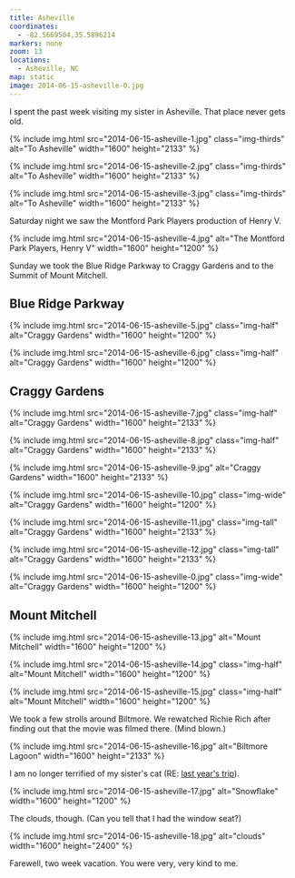 ```yaml
---
title: Asheville
coordinates:
  - -82.5669504,35.5896214
markers: none
zoom: 13
locations:
  - Asheville, NC
map: static
image: 2014-06-15-asheville-0.jpg
---
```


I spent the past week visiting my sister in Asheville. That place never gets old.

<div class="photos">

{% include img.html src="2014-06-15-asheville-1.jpg" class="img-thirds" alt="To Asheville" width="1600" height="2133" %}

{% include img.html src="2014-06-15-asheville-2.jpg" class="img-thirds" alt="To Asheville" width="1600" height="2133" %}

{% include img.html src="2014-06-15-asheville-3.jpg" class="img-thirds" alt="To Asheville" width="1600" height="2133" %}

</div>

Saturday night we saw the Montford Park Players production of Henry V.

<div class="photos">

{% include img.html src="2014-06-15-asheville-4.jpg" alt="The Montford Park Players, Henry V" width="1600" height="1200" %}

</div>

Sunday we took the Blue Ridge Parkway to Craggy Gardens and to the Summit of Mount Mitchell.

## Blue Ridge Parkway

<div class="photos">

{% include img.html src="2014-06-15-asheville-5.jpg" class="img-half" alt="Craggy Gardens" width="1600" height="1200" %}

{% include img.html src="2014-06-15-asheville-6.jpg" class="img-half" alt="Craggy Gardens" width="1600" height="1200" %}

</div>

## Craggy Gardens

<div class="photos">

{% include img.html src="2014-06-15-asheville-7.jpg" class="img-half" alt="Craggy Gardens" width="1600" height="2133" %}

{% include img.html src="2014-06-15-asheville-8.jpg" class="img-half" alt="Craggy Gardens" width="1600" height="2133" %}

{% include img.html src="2014-06-15-asheville-9.jpg" alt="Craggy Gardens" width="1600" height="2133" %}

{% include img.html src="2014-06-15-asheville-10.jpg" class="img-wide" alt="Craggy Gardens" width="1600" height="1200" %}

{% include img.html src="2014-06-15-asheville-11.jpg" class="img-tall" alt="Craggy Gardens" width="1600" height="2133" %}

{% include img.html src="2014-06-15-asheville-12.jpg" class="img-tall" alt="Craggy Gardens" width="1600" height="2133" %}

{% include img.html src="2014-06-15-asheville-0.jpg" class="img-wide" alt="Craggy Gardens" width="1600" height="1200" %}

</div>

## Mount Mitchell

<div class="photos">

{% include img.html src="2014-06-15-asheville-13.jpg" alt="Mount Mitchell" width="1600" height="1200" %}

{% include img.html src="2014-06-15-asheville-14.jpg" class="img-half" alt="Mount Mitchell" width="1600" height="1200" %}

{% include img.html src="2014-06-15-asheville-15.jpg" class="img-half" alt="Mount Mitchell" width="1600" height="1200" %}

</div>

We took a few strolls around Biltmore. We rewatched Richie Rich after finding out that the movie was filmed there. (Mind blown.)

<div class="photos">

{% include img.html src="2014-06-15-asheville-16.jpg" alt="Biltmore Lagoon" width="1600" height="2133" %}

</div>

I am no longer terrified of my sister's cat (RE: [last year's trip](/adventures/north-carolina/)).

<div class="photos">

{% include img.html src="2014-06-15-asheville-17.jpg" alt="Snowflake" width="1600" height="1200" %}

</div>

The clouds, though. (Can you tell that I had the window seat?)

<div class="photos">

{% include img.html src="2014-06-15-asheville-18.jpg" alt="clouds" width="1600" height="2400" %}

</div>

<!--extra-eyes ignore very-->Farewell, two week vacation. You were very, very kind to me.
